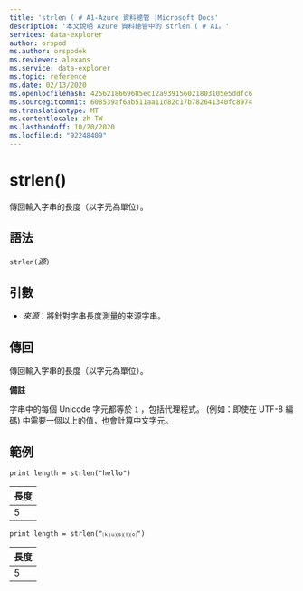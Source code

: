 ```yaml
---
title: 'strlen ( # A1-Azure 資料總管 |Microsoft Docs'
description: '本文說明 Azure 資料總管中的 strlen ( # A1。'
services: data-explorer
author: orspod
ms.author: orspodek
ms.reviewer: alexans
ms.service: data-explorer
ms.topic: reference
ms.date: 02/13/2020
ms.openlocfilehash: 4256218669685ec12a939156021803105e5ddfc6
ms.sourcegitcommit: 608539af6ab511aa11d82c17b782641340fc8974
ms.translationtype: MT
ms.contentlocale: zh-TW
ms.lasthandoff: 10/20/2020
ms.locfileid: "92248409"
---
```

# <a name="strlen"></a>strlen()

傳回輸入字串的長度（以字元為單位）。

## <a name="syntax"></a>語法

`strlen(`*源*`)`

## <a name="arguments"></a>引數

* *來源*：將針對字串長度測量的來源字串。

## <a name="returns"></a>傳回

傳回輸入字串的長度（以字元為單位）。

**備註**

字串中的每個 Unicode 字元都等於 `1` ，包括代理程式。
 (例如：即使在 UTF-8 編碼) 中需要一個以上的值，也會計算中文字元。


## <a name="examples"></a>範例

```kusto
print length = strlen("hello")
```

|長度|
|---|
|5|

```kusto
print length = strlen("⒦⒰⒮⒯⒪")
```

|長度|
|---|
|5|